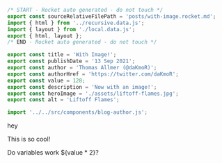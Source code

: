 ```js server
/* START - Rocket auto generated - do not touch */
export const sourceRelativeFilePath = 'posts/with-image.rocket.md';
import { html } from '../recursive.data.js';
import { layout } from './local.data.js';
export { html, layout };
/* END - Rocket auto generated - do not touch */

export const title = 'With Image!';
export const publishDate = '13 Sep 2021';
export const author = 'Thomas Allmer (@daKmoR)';
export const authorHref = 'https://twitter.com/daKmoR';
export const value = 128;
export const description = 'Now with an image!';
export const heroImage = './assets/liftoff-flames.jpg';
export const alt = 'Liftoff Flames';

import '../../src/components/blog-author.js';
```

hey

<blog-author name="Another Author" href="https://twitter.com/daKmoR"></blog-author>

This is so cool!

Do variables work ${value \* 2}?
